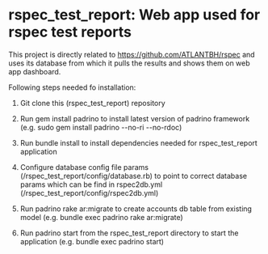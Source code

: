 rspec_test_report: Web app used for rspec test reports
======================================================

This project is directly related to https://github.com/ATLANTBH/rspec and uses its database from which it pulls the results and shows them on web app dashboard.

Following steps needed fo installation:

1. Git clone this (rspec_test_report) repository

2. Run gem install padrino to install latest version of padrino framework (e.g. sudo gem install padrino --no-ri --no-rdoc)

3. Run bundle install to install dependencies needed for rspec_test_report application

4. Configure database config file params (/rspec_test_report/config/database.rb) to point to correct database params which can be find in rspec2db.yml (/rspec_test_report/config/rspec2db.yml)

5. Run padrino rake ar:migrate to create accounts db table from existing model (e.g. bundle exec padrino rake ar:migrate)

6. Run padrino start from the rspec_test_report directory to start the application (e.g. bundle exec padrino start)
